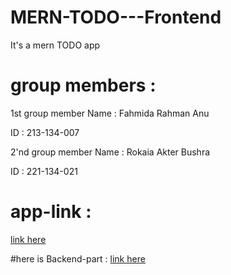 # MERN-TODO---Frontend
It's a mern TODO app
# group members :
1st group member Name : Fahmida Rahman Anu

ID : 213-134-007

2'nd group member Name :   Rokaia Akter Bushra

ID : 221-134-021

# app-link : 
[link here ](https://todo-app-134007.netlify.app/)

#here is Backend-part :
[link here ](https://github.com/007fahmida/MERN-TODO---Backend/tree/main)

